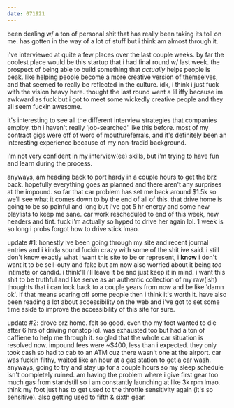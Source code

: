 ```yaml
---
date: 071921
---
```

been dealing w/ a ton of personal shit that has really been taking its toll on me. has gotten in the way of a lot of stuff but i think am almost through it.

i've interviewed at quite a few places over the last couple weeks. by far the coolest place would be this startup that i had final round w/ last week. the prospect of being able to build something that *actually* helps people is peak. like helping people become a more creative version of themselves, and that seemed to really be reflected in the culture. idk, i think i just fuck with the vision heavy here. thought the last round went a lil iffy because im awkward as fuck but i got to meet some wickedly creative people and they all seem fuckin awesome. 

it's interesting to see all the different interview strategies that companies employ. tbh i haven't really 'job-searched' like this before. most of my contract gigs were off of word of mouth/referrals, and it's definitely been an interesting experience because of my non-tradid background.

i'm not very confident in my interview(ee) skills, but i'm trying to have fun and learn during the process.

anyways, am heading back to port hardy in a couple hours to get the brz back. hopefully everything goes as planned and there aren't any surprises at the impound. so far that car problem has set me back around $1.5k so we'll see what it comes down to by the end of all of this. that drive home is going to be so painful and long but i've got 5 hr energy and some new playlists to keep me sane. car work rescheduled to end of this week, new headers and tint. fuck i'm actually so hyped to drive her again lol. 1 week is so long i probs forgot how to drive stick lmao. 

update #1: honestly ive been going through my site and recent journal entries and i kinda sound fuckin crazy with some of the shit ive said. i still don't know exactly what i want this site to be or represent, i **know** i don't want it to be sell-outy and fake but am now also worried about it being *too* intimate or candid. i think'll i'll leave it be and just keep it in mind. i want this shit to be truthful and like serve as an authentic collection of my raw(ish) thoughts that i can look back to a couple years from now and be like 'damn ok'. if that means scaring off some people then i think it's worth it. have also been reading a lot about accessibility on the web and i've got to set some time aside to improve the accessibility of this site for sure.

update #2: drove brz home. felt so good. even tho my foot wanted to die after 6 hrs of driving nonstop lol. was exhausted too but had a ton of caffiene to help me through it. so glad that the whole car situation is resolved now. impound fees were ~$400, less than i expected. they only took cash so had to cab to an ATM cuz there wasn't one at the airport. car was fuckin filthy, waited like an hour at a gas station to get a car wash. anyways, going to try and stay up for a couple hours so my sleep schedule isn't completely ruined. am having the problem where i give first gear too much gas from standstill so i am constantly launching at like 3k rpm lmao. think my foot just has to get used to the throttle sensitivity again (it's so sensitive). also getting used to fifth & sixth gear. 